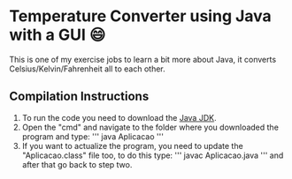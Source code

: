 # Temperature Converter using Java with a GUI :smile:

This is one of my exercise jobs to learn a bit more about Java, it converts Celsius/Kelvin/Fahrenheit all to each other.

## Compilation Instructions

1. To run the code you need to download the [Java JDK](https://www.oracle.com/java/technologies/javase-jdk16-downloads.html).
2. Open the "cmd" and navigate to the folder where you downloaded the program and type:
        ''' java Aplicacao '''
3. If you want to actualize the program, you need to update the "Aplicacao.class" file too, to do this type:
        ''' javac Aplicacao.java ''' and after that go back to step two.
